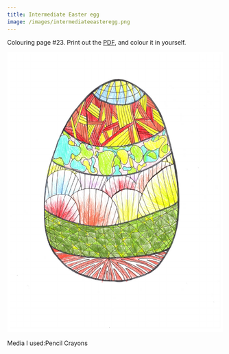 ```yaml
---
title: Intermediate Easter egg
image: /images/intermediateeasteregg.png
---
```

Colouring page #23. Print out the [PDF], and colour it in yourself.

![png]

Media I used:Pencil Crayons

[png]: /images/intermediateeasteregg.png
[PDF]: /images/intermediateeasteregg.pdf
